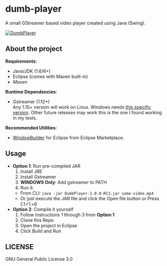 # dumb-player
A small GStreamer based video player created using Java (Swing).

[![DumbPlayer](https://i.imgur.com/Q3B7efP.png)](https://github.com/fa7ad/dumb-player/)

## About the project

**Requirements**:

* Java/JDK (1.6/6+)
* Eclipse (comes with Maven built-in)
* *Maven*

**Runtime Dependencies**:

* Gstreamer (1.12*)  
  Any 1.10+ version will work on Linux. Windows needs [this specific version](https://gstreamer.freedesktop.org/data/pkg/windows/1.12.0/gstreamer-1.0-x86_64-1.12.0.msi). Other future releases may work this is the one I found working in my tests.

**Recommended Utilities**:  
* [WindowBuilder](https://www.eclipse.org/windowbuilder/download.php) for Eclipse from Eclipse Marketplace.

## Usage

* **Option 1**: Run pre-compiled JAR
  1. Install JRE
  2. Install Gstreamer
  3. **WINDOWS Only**: Add gstreamer to PATH
  4. Run it:
    * From CLI: `java -jar DumbPlayer-1.0.0-RC3.jar some-video.mp4`
    * Or just execute the JAR file and click the Open file button or Press <kbd>Ctrl</kbd>+<kbd>O</kbd>
* **Option 2**: Compile it yourself
  1. Follow instructions 1 through 3 from **Option 1**
  2. Clone this Repo
  3. Open the project in Eclipse
  4. Click Build and Run
  
## LICENSE
GNU General Public License 3.0
